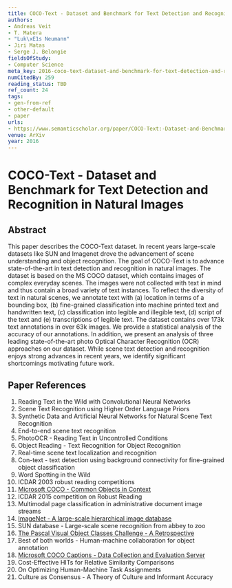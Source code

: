 ```yaml
---
title: COCO-Text - Dataset and Benchmark for Text Detection and Recognition in Natural Images
authors:
- Andreas Veit
- T. Matera
- "Luk\xE1s Neumann"
- Jiri Matas
- Serge J. Belongie
fieldsOfStudy:
- Computer Science
meta_key: 2016-coco-text-dataset-and-benchmark-for-text-detection-and-recognition-in-natural-images
numCitedBy: 259
reading_status: TBD
ref_count: 24
tags:
- gen-from-ref
- other-default
- paper
urls:
- https://www.semanticscholar.org/paper/COCO-Text:-Dataset-and-Benchmark-for-Text-Detection-Veit-Matera/b7325b788320f96f7b152768226f16e390ab6475?sort=total-citations
venue: ArXiv
year: 2016
---
```


# COCO-Text - Dataset and Benchmark for Text Detection and Recognition in Natural Images

## Abstract

This paper describes the COCO-Text dataset. In recent years large-scale datasets like SUN and Imagenet drove the advancement of scene understanding and object recognition. The goal of COCO-Text is to advance state-of-the-art in text detection and recognition in natural images. The dataset is based on the MS COCO dataset, which contains images of complex everyday scenes. The images were not collected with text in mind and thus contain a broad variety of text instances. To reflect the diversity of text in natural scenes, we annotate text with (a) location in terms of a bounding box, (b) fine-grained classification into machine printed text and handwritten text, (c) classification into legible and illegible text, (d) script of the text and (e) transcriptions of legible text. The dataset contains over 173k text annotations in over 63k images. We provide a statistical analysis of the accuracy of our annotations. In addition, we present an analysis of three leading state-of-the-art photo Optical Character Recognition (OCR) approaches on our dataset. While scene text detection and recognition enjoys strong advances in recent years, we identify significant shortcomings motivating future work.

## Paper References

1. Reading Text in the Wild with Convolutional Neural Networks
2. Scene Text Recognition using Higher Order Language Priors
3. Synthetic Data and Artificial Neural Networks for Natural Scene Text Recognition
4. End-to-end scene text recognition
5. PhotoOCR - Reading Text in Uncontrolled Conditions
6. Object Reading - Text Recognition for Object Recognition
7. Real-time scene text localization and recognition
8. Con-text - text detection using background connectivity for fine-grained object classification
9. Word Spotting in the Wild
10. ICDAR 2003 robust reading competitions
11. [Microsoft COCO - Common Objects in Context](2014-microsoft-coco-common-objects-in-context)
12. ICDAR 2015 competition on Robust Reading
13. Multimodal page classification in administrative document image streams
14. [ImageNet - A large-scale hierarchical image database](2009-imagenet-a-large-scale-hierarchical-image-database)
15. SUN database - Large-scale scene recognition from abbey to zoo
16. [The Pascal Visual Object Classes Challenge - A Retrospective](2014-the-pascal-visual-object-classes-challenge-a-retrospective)
17. Best of both worlds - Human-machine collaboration for object annotation
18. [Microsoft COCO Captions - Data Collection and Evaluation Server](2015-microsoft-coco-captions-data-collection-and-evaluation-server)
19. Cost-Effective HITs for Relative Similarity Comparisons
20. On Optimizing Human-Machine Task Assignments
21. Culture as Consensus - A Theory of Culture and Informant Accuracy
